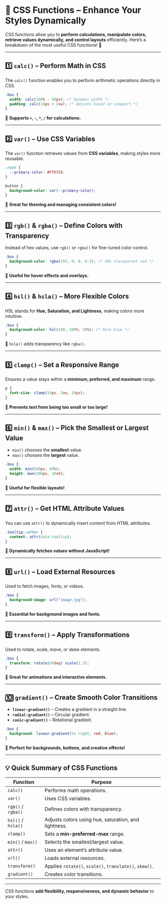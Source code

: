 # 🎨 **CSS Functions – Enhance Your Styles Dynamically**

CSS functions allow you to **perform calculations, manipulate colors, retrieve values dynamically, and control layouts** efficiently. Here’s a breakdown of the most useful CSS functions! 🚀

---

## **1️⃣ `calc()` – Perform Math in CSS**

The `calc()` function enables you to perform arithmetic operations directly in CSS.

```css
.box {
  width: calc(100% - 50px); /* Dynamic width */
  padding: calc(10px + 2vw); /* Adjusts based on viewport */
}
```

📌 **Supports `+`, `-`, `*`, `/` for calculations.**

---

## **2️⃣ `var()` – Use CSS Variables**

The `var()` function retrieves values from **CSS variables**, making styles more reusable.

```css
:root {
  --primary-color: #ff5733;
}

button {
  background-color: var(--primary-color);
}
```

📌 **Great for theming and managing consistent colors!**

---

## **3️⃣ `rgb()` & `rgba()` – Define Colors with Transparency**

Instead of hex values, use `rgb()` or `rgba()` for fine-tuned color control.

```css
.box {
  background-color: rgba(255, 0, 0, 0.5); /* 50% transparent red */
}
```

📌 **Useful for hover effects and overlays.**

---

## **4️⃣ `hsl()` & `hsla()` – More Flexible Colors**

HSL stands for **Hue, Saturation, and Lightness**, making colors more intuitive.

```css
.box {
  background-color: hsl(240, 100%, 50%); /* Pure blue */
}
```

📌 `hsla()` adds transparency like `rgba()`.

---

## **5️⃣ `clamp()` – Set a Responsive Range**

Ensures a value stays within a **minimum, preferred, and maximum** range.

```css
p {
  font-size: clamp(14px, 2vw, 24px);
}
```

📌 **Prevents text from being too small or too large!**

---

## **6️⃣ `min()` & `max()` – Pick the Smallest or Largest Value**

- `min()` chooses the **smallest** value.
- `max()` chooses the **largest** value.

```css
.box {
  width: min(500px, 80%);
  height: max(200px, 10vh);
}
```

📌 **Useful for flexible layouts!**

---

## **7️⃣ `attr()` – Get HTML Attribute Values**

You can use `attr()` to dynamically insert content from HTML attributes.

```css
.tooltip::after {
  content: attr(data-tooltip);
}
```

📌 **Dynamically fetches values without JavaScript!**

---

## **8️⃣ `url()` – Load External Resources**

Used to fetch images, fonts, or videos.

```css
.box {
  background-image: url("image.jpg");
}
```

📌 **Essential for background images and fonts.**

---

## **9️⃣ `transform()` – Apply Transformations**

Used to rotate, scale, move, or skew elements.

```css
.box {
  transform: rotate(45deg) scale(1.2);
}
```

📌 **Great for animations and interactive elements.**

---

## **🔟 `gradient()` – Create Smooth Color Transitions**

- **`linear-gradient()`** – Creates a gradient in a straight line.
- **`radial-gradient()`** – Circular gradient.
- **`conic-gradient()`** – Rotational gradient.

```css
.box {
  background: linear-gradient(to right, red, blue);
}
```

📌 **Perfect for backgrounds, buttons, and creative effects!**

---

## **💡 Quick Summary of CSS Functions**

| Function           | Purpose                                                 |
| ------------------ | ------------------------------------------------------- |
| `calc()`           | Performs math operations.                               |
| `var()`            | Uses CSS variables.                                     |
| `rgb()` / `rgba()` | Defines colors with transparency.                       |
| `hsl()` / `hsla()` | Adjusts colors using hue, saturation, and lightness.    |
| `clamp()`          | Sets a **min-preferred-max** range.                     |
| `min()` / `max()`  | Selects the smallest/largest value.                     |
| `attr()`           | Uses an element’s attribute value.                      |
| `url()`            | Loads external resources.                               |
| `transform()`      | Applies `rotate()`, `scale()`, `translate()`, `skew()`. |
| `gradient()`       | Creates color transitions.                              |

---

CSS functions **add flexibility, responsiveness, and dynamic behavior** to your styles.
